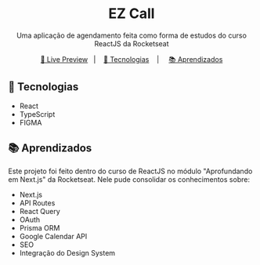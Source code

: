<h1 align="center"> EZ Call </h1>

<p align="center">
Uma aplicação de agendamento feita como forma de estudos do curso ReactJS da Rocketseat
</p>

<p align="center">
<a href="">🔗 Live Preview</a>&nbsp;&nbsp;&nbsp;|&nbsp;&nbsp;&nbsp;
<a href="#-tecnologias">🚀 Tecnologias</a>&nbsp;&nbsp;&nbsp; |&nbsp;&nbsp;&nbsp;&nbsp;
<a href="#-aprendizados">📚 Aprendizados</a>
</p>

## 🚀 Tecnologias

- React
- TypeScript
- FIGMA

## 📚 Aprendizados

Este projeto foi feito dentro do curso de ReactJS no módulo "Aprofundando em Next.js" da Rocketseat. Nele pude consolidar os conhecimentos sobre:
- Next.js
- API Routes
- React Query
- OAuth
- Prisma ORM
- Google Calendar API
- SEO
- Integração do Design System
